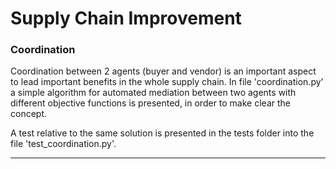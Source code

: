 # Supply Chain Improvement

### Coordination

Coordination between 2 agents (buyer and vendor) is an important aspect to lead important benefits in the whole supply chain.
In file 'coordination.py' a simple algorithm for automated mediation between two agents with different objective functions is
presented, in order to make clear the concept.

A test relative to the same solution is presented in the tests folder into the file 'test_coordination.py'.

-----------------------------------------------------------------------------------------------------------------------------
